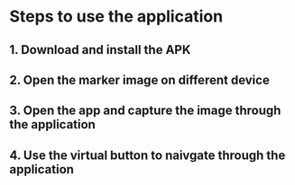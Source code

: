 <h1>Steps to use the application</h1>
<h2>1. Download and install the APK</h2>
<h2>2. Open the marker image on different device</h2>
<h2>3. Open the app and capture the image through the application</h2>
<h2>4. Use the virtual button to naivgate through the application</h2>
